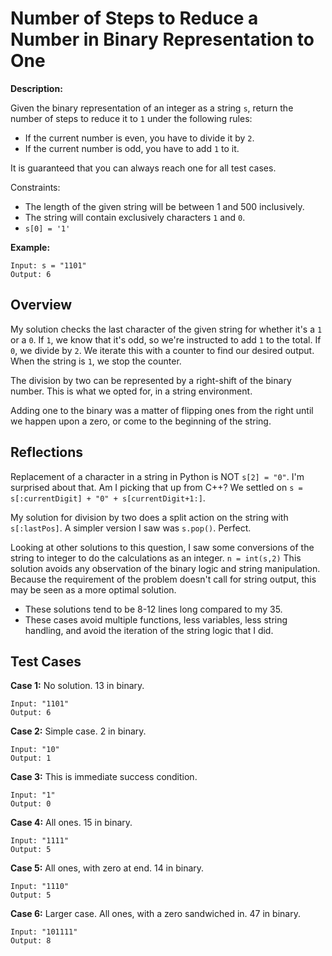 # Number of Steps to Reduce a Number in Binary Representation to One

**Description:**

Given the binary representation of an integer as a string `s`, return the number of steps to reduce it to `1` under the following rules:

- If the current number is even, you have to divide it by `2`.
- If the current number is odd, you have to add `1` to it.

It is guaranteed that you can always reach one for all test cases.

Constraints: 
- The length of the given string will be between 1 and 500 inclusively. 
- The string will contain exclusively characters `1` and `0`. 
- `s[0] = '1'`

**Example:**
```
Input: s = "1101"
Output: 6
```

## Overview

My solution checks the last character of the given string for whether it's a `1` or a `0`. If `1`, we know that it's odd, so we're instructed to add `1` to the total. If `0`, we divide by `2`. We iterate this with a counter to find our desired output. When the string is `1`, we stop the counter.

The division by two can be represented by a right-shift of the binary number. This is what we opted for, in a string environment.

Adding one to the binary was a matter of flipping ones from the right until we happen upon a zero, or come to the beginning of the string.

## Reflections

Replacement of a character in a string in Python is NOT `s[2] = "0"`. I'm surprised about that. Am I picking that up from C++? We settled on `s = s[:currentDigit] + "0" + s[currentDigit+1:]`.

My solution for division by two does a split action on the string with `s[:lastPos]`. A simpler version I saw was `s.pop()`. Perfect.

Looking at other solutions to this question, I saw some conversions of the string to integer to do the calculations as an integer. `n = int(s,2)` This solution avoids any observation of the binary logic and string manipulation. Because the requirement of the problem doesn't call for string output, this may be seen as a more optimal solution.
- These solutions tend to be 8-12 lines long compared to my 35.
- These cases avoid multiple functions, less variables, less string handling, and avoid the iteration of the string logic that I did.

## Test Cases

**Case 1:** No solution. 13 in binary.
```
Input: "1101"
Output: 6
```

**Case 2:** Simple case. 2 in binary.
```
Input: "10"
Output: 1
```

**Case 3:** This is immediate success condition.
```
Input: "1"
Output: 0
```

**Case 4:** All ones. 15 in binary.
```
Input: "1111"
Output: 5
```

**Case 5:** All ones, with zero at end. 14 in binary.
```
Input: "1110"
Output: 5
```

**Case 6:** Larger case. All ones, with a zero sandwiched in. 47 in binary.
```
Input: "101111"
Output: 8
```
